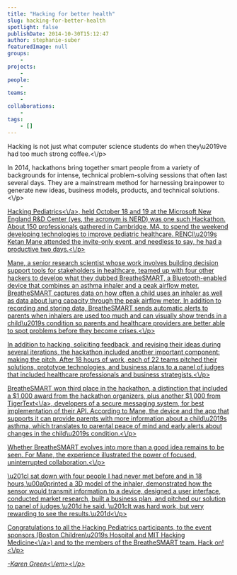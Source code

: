 ```yaml
---
title: "Hacking for better health"
slug: hacking-for-better-health
spotlight: false
publishDate: 2014-10-30T15:12:47
author: stephanie-suber
featuredImage: null
groups:
    - 
projects:
    - 
people:
    - 
teams: 
    - 
collaborations:
    - 
tags:
    - []
---
```

<p>Hacking is not just what computer science students do when they\u2019ve had too much strong coffee.<\/p>
<p>In 2014, hackathons bring together smart people from a variety of backgrounds for intense, technical problem-solving sessions that often last several days. They are a mainstream method for harnessing brainpower to generate new ideas, business models, products, and technical solutions.<\/p>
<p><a href="http:\/\/www.hackingpediatrics.com\/">Hacking Pediatrics<\/a>, held October 18 and 19 at the Microsoft New England R&amp;D Center (yes, the acronym is NERD) was one such Hackathon. About 150 professionals gathered in Cambridge, MA, to spend the weekend developing technologies to improve pediatric healthcare. RENCI\u2019s Ketan Mane attended the invite-only event, and needless to say, he had a productive two days.<!--more--><\/p>
<p>Mane, a senior research scientist whose work involves building decision support tools for stakeholders in healthcare, teamed up with four other hackers to develop what they dubbed BreatheSMART, a Bluetooth-enabled device that combines an asthma inhaler and a peak airflow meter. BreatheSMART captures data on how often a child uses an inhaler as well as data about lung capacity through the peak airflow meter. In addition to recording and storing data, BreatheSMART sends automatic alerts to parents when inhalers are used too much and can visually show trends in a child\u2019s condition so parents and healthcare providers are better able to spot problems before they become crises.<\/p>
<p>In addition to hacking, soliciting feedback, and revising their ideas during several iterations, the hackathon included another important component: making the pitch. After 18 hours of work, each of 22 teams pitched their solutions, prototype technologies, and business plans to a panel of judges that included healthcare professionals and business strategists.<\/p>
<p>BreatheSMART won third place in the hackathon, a distinction that included a $1,000 award from the hackathon organizers, plus another $1,000 from <a href="http:\/\/www.tigertext.com\/start\/" target="_blank">TigerText<\/a>, developers of a secure messaging system, for best implementation of their API. According to Mane, the device and the app that supports it can provide parents with more information about a child\u2019s asthma, which translates to parental peace of mind and early alerts about changes in the child\u2019s condition.<\/p>
<p>Whether BreatheSMART evolves into more than a good idea remains to be seen. For Mane, the experience illustrated the power of focused, uninterrupted collaboration.<\/p>
<p>\u201cI sat down with four people I had never met before and in 18 hours,\u00a0printed a 3D model of the inhaler, demonstrated how the sensor would transmit information to a device, designed a user interface, conducted market research, built a business plan, and pitched our solution to panel of judges,\u201d he said. \u201cIt was hard work, but very rewarding to see the results.\u201d<\/p>
<p>Congratulations to all the Hacking Pediatrics participants, to the event sponsors (Boston Children\u2019s Hospital and <a href="http:\/\/hackingmedicine.mit.edu\/">MIT Hacking Medicine<\/a>) and to the members of the BreatheSMART team. Hack on!<\/p>
<p><em>-Karen Green<\/em><\/p>
<!-- AddThis Advanced Settings generic via filter on the_content --><!-- AddThis Share Buttons generic via filter on the_content -->
